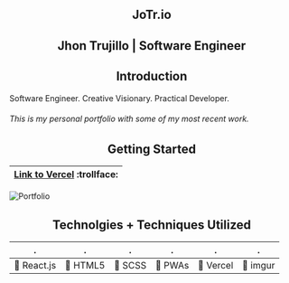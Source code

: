 <h2 align="center">JoTr.io</h2>
<h2 align="center">Jhon Trujillo | Software Engineer</h2>

<h2 align="center">Introduction</h2>

Software Engineer. Creative Visionary. Practical Developer.

###### This is my personal portfolio with some of my most recent work.


<h2 align="center">Getting Started</h2>

| [Link to Vercel](jotr-io-amriikk.vercel.app) :trollface: | 
| ------------ |

![Portfolio](https://i.imgur.com/EBQQpwq.png)

<h2 align="center">Technolgies + Techniques Utilized</h2>

| . | . | . | . | . | . |
| ------------ | ------------ | ------------ | ------------ | ------------ | ------------ |
| :small_blue_diamond: React.js | :small_blue_diamond: HTML5 | :small_blue_diamond: SCSS | :small_blue_diamond: PWAs |:small_blue_diamond: Vercel | :small_blue_diamond: imgur |



